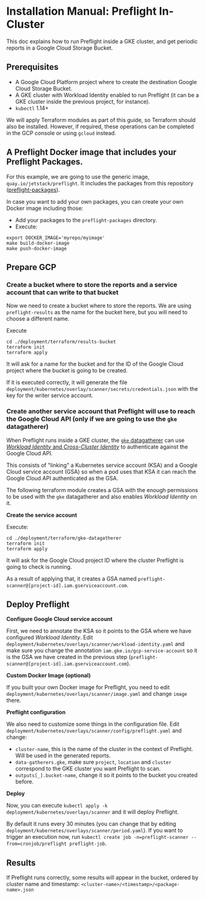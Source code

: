 # Installation Manual: Preflight In-Cluster

This doc explains how to run Preflight inside a GKE cluster, and get periodic reports in a Google Cloud Storage Bucket.

## Prerequisites

- A Google Cloud Platform project where to create the destination Google Cloud Storage Bucket.
- A GKE cluster with Workload Identity enabled to run Preflight (it can be a GKE cluster inside the previous project, for instance).
- `kubectl` 1.14+

We will apply Terraform modules as part of this guide, so Terraform should also be installed. However, if required, these operations can be completed in the GCP console or using `gcloud` instead.

## A Preflight Docker image that includes your Preflight Packages.

For this example, we are going to use the generic image, `quay.io/jetstack/preflight`. It includes the packages from this repository ([preflight-packages](../preflight-packages)).

In case you want to add your own packages, you can create your own Docker image including those:

- Add your packages to the `preflight-packages` directory.
- Execute:
```
export DOCKER_IMAGE='myrepo/myimage'
make build-docker-image
make push-docker-image
```

## Prepare GCP

### Create a bucket where to store the reports and a service account that can write to that bucket

Now we need to create a bucket where to store the reports. We are using `preflight-results` as the name for the bucket here, but you will need to choose a different name.

Execute
```
cd ./deployment/terraform/results-bucket
terraform init
terraform apply
```

It will ask for a name for the bucket and for the ID of the Google Cloud project where the bucket is going to be created.

If it is executed correctly, it will generate the file `deployment/kubernetes/overlay/scanner/secrets/credentials.json` with the key for the writer service account.

### Create another service account that Preflight will use to reach the Google Cloud API (only if we are going to use the `gke` datagatherer)

When Preflight runs inside a GKE cluster, the [`gke` datagatherer](./datagatherers/gke.md) can use [_Workload Identity_ and _Cross-Cluster Identity_](https://cloud.google.com/kubernetes-engine/docs/how-to/workload-identity) to authenticate against the Google Cloud API.

This consists of "linking" a Kubernetes service account (KSA) and a Google Cloud service account (GSA) so when a pod uses that KSA it can reach the Google Cloud API authenticated as the GSA.

The following terraform module creates a GSA with the enough permissions to be used with the `gke` datagatherer and also enables _Workload Identity_ on it.

**Create the service account**

Execute:
```
cd ./deployment/terraform/gke-datagatherer
terraform init
terraform apply
```

It will ask for the Google Cloud project ID where the cluster Preflight is going to check is running.

As a result of applying that, it creates a GSA named `preflight-scanner@[project-id].iam.gserviceaccount.com`.

## Deploy Preflight

**Configure Google Cloud service account**

First, we need to annotate the KSA so it points to the GSA where we have configured _Workload Identity_. Edit `deployment/kubernetes/overlays/scanner/workload-identity.yaml` and make sure you change the annotation `iam.gke.io/gcp-service-account` so it is the GSA we have created in the previous step (`preflight-scanner@[project-id].iam.gserviceaccount.com`).

**Custom Docker Image (optional)**

If you built your own Docker image for Preflight, you need to edit `deployment/kubernetes/overlays/scanner/image.yaml` and change `image` there.

**Preflight configuration**

We also need to customize some things in the configuration file. Edit `deployment/kubernetes/overlays/scanner/config/preflight.yaml` and change:
- `cluster-name`, this is the name of the cluster in the context of Preflight. Will be used in the generated reports.
- `data-gatherers.gke`, make sure `project`, `location` and `cluster` correspond to the GKE cluster you want Preflight to scan.
- `outputs[_].bucket-name`, change it so it points to the bucket you created before.

**Deploy**

Now, you can execute `kubectl apply -k deployment/kubernetes/overlays/scanner` and it will deploy Preflight.

By default it runs every 30 minutes (you can change that by editing `deployment/kubernetes/overlays/scanner/period.yaml`). If you want to trigger an execution now, run `kubectl create job -n=preflight-scanner --from=cronjob/preflight preflight-job`.

## Results

If Preflight runs correctly, some results will appear in the bucket, ordered by cluster name and timestamp: `<cluster-name>/<timestamp>/<package-name>.json`
